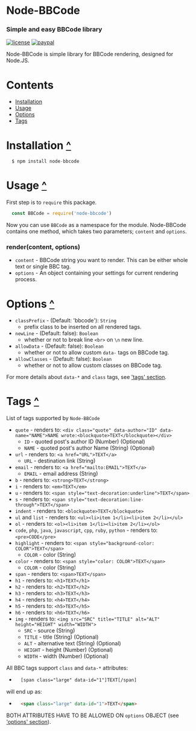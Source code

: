# Node-BBCode
### Simple and easy BBCode library
[![license](https://img.shields.io/dub/l/vibe-d.svg)](https://github.com/patrykcieszkowski/node-bbcode)
[![paypal](https://img.shields.io/badge/paypal-donate-yellow.svg)](https://www.paypal.com/cgi-bin/webscr?cmd=_s-xclick&hosted_button_id=Z75DMS8AVZY5Y)

Node-BBCode is simple library for BBCode rendering, designed for Node.JS.

# Contents
  - [Installation](#installation-)
  - [Usage](#usage-)
  - [Options](#options-)
  - [Tags](#tags-)

# Installation [^](#installation)
  ```js
    $ npm install node-bbcode
  ```
# Usage [^](#usage)
First step is to `require` this package.
  ```js
    const BBCode = require('node-bbcode')
  ```
Now you can use `BBCode` as a namespace for the module. Node-BBCode contains one method, which takes two parameters; `content` and `options`.

### render(content, options)
  - `content` - BBCode string you want to render. This can be either whole text or single BBC tag.
  - `options` - An object containing your settings for current rendering process.

# Options [^](#options)
  - `classPrefix` - (Default: 'bbcode'): `String`
      - prefix class to be inserted on all rendered tags. 
  - `newLine` - (Default: false): `Boolean`
      - whether or not to break line `<br>` on `\n` new line. 
  - `allowData` - (Default: false): `Boolean`
      - whether or not to allow custom `data-` tags on BBCode tag. 
  - `allowClasses` - (Default: false): `Boolean`
      - whether or not to allow custom classes on BBCode tag. 

For more details about `data-*` and `class` tags, see ['tags' section](#tags).

# Tags [^](#tags)
List of tags supported by `Node-BBCode`
  - `quote` - renders to: `<div class="quote" data-author="ID" data-name="NAME">NAME wrote:<blockquote>TEXT</blockquote></div>`
    - `ID` - quoted post's author ID (Number) (Optional)
    - `NAME` - quoted post's author Name (String) (Optional)
  - `url` - renders to: `<a href="URL">TEXT</a>`
    - `URL` - destination link (String)
  - `email` - renders to: `<a href="mailto:EMAIL">TEXT</a>`
    - `EMAIL` - email address (String)
  - `b` - renders to: `<strong>TEXT</strong>`
  - `i` - renders to: `<em>TEXT</em>`
  - `u` - renders to: `<span style="text-decoration:underline">TEXT</span>`
  - `s` - renders to: `<span style="text-decoration:line-through">TEXT</span>`
  - `indent` - renders to: `<blockquote>TEXT</blockquote>`
  - `ul` and `list` - renders to: `<ul><li>item 1</li><li>item 2</li></ul>`
  - `ol` - renders to:  `<ol><li>item 1</li><li>item 2</li></ol>`
  - `code`, `php`, `java`, `javascript`, `cpp`, `ruby`, `python` - renders to: `<pre>CODE</pre>`
  - `highlight` - renders to: `<span style="background-color: COLOR">TEXT</span>`
    - `COLOR` - color (String)
  - `color` - renders to: `<span style="color: COLOR">TEXT</span>`
    - `COLOR` - color (String)
  - `span` - renders to: `<span>TEXT</span>`
  - `h1` - renders to: `<h1>TEXT</h1>`
  - `h2` - renders to: `<h2>TEXT</h2>`
  - `h3` - renders to: `<h3>TEXT</h3>`
  - `h4` - renders to: `<h4>TEXT</h4>`
  - `h5` - renders to: `<h5>TEXT</h5>`
  - `h6` - renders to: `<h6>TEXT</h6>`
  - `img` - renders to: `<img src="SRC" title="TITLE" alt="ALT" height="HEIGHT" width="WIDTH">`
    - `SRC` - source (String)
    - `TITLE` - title (String) (Optional)
    - `ALT` - alternative text (String) (Optional)
    - `HEIGHT` - height (Number) (Optional)
    - `WIDTH` - width (Number) (Optional)

All BBC tags support `class` and `data-*` attributes:
  - ```html
      [span class="large" data-id="1"]TEXT[/span]
    ```
  will end up as:
  - ```html
      <span class="large" data-id="1">TEXT</span>
    ```

BOTH ATTRIBUTES HAVE TO BE ALLOWED ON `options` OBJECT (see ['options' section](#options)).
